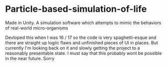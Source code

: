 # Particle-based-simulation-of-life
Made in Unity. A simulation software which attempts to mimic the behaviors of real-world micro-organisms

Devloped this when I was 16 / 17 so the code is very spaghetti-esque and there are straight up logiic flaws and unfinished pieces of UI in places. But currently I'm looking back on it and slowly getting the project to a reasonably presentable state. I must say that this probably wont be possible in the near future. Sorry
